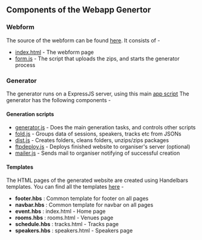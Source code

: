 ## Components of the Webapp Genertor

### Webform

The source of the webform can be found [here](/src/www). It consists of - 

 - [index.html](/src/www/index.html) - The webform page
 - [form.js](/src/www/js/form.js) - The script that uploads the zips, and starts the generator process
 
### Generator

The generator runs on a ExpressJS server, using this main [app script](/src/app.js)
The generator has the following components - 

#### Generation scripts

 - [generator.js](/src/backend/generator.js) - Does the main generation tasks, and controls other scripts
 - [fold.js](/src/backend/fold.js) - Groups data of sessions, speakers, tracks etc from JSONs
 - [dist.js](/src/backend/dist.js) - Creates folders, cleans folders, unzips/zips packages
 - [ftpdeploy.js](/src/backend/ftpdeploy.js) - Deploys finished website to organiser's server (optional)
 - [mailer.js](/src/backend/mailer.js) - Sends mail to organiser notifying of successful creation
 
#### Templates

The HTML pages of the generated website are created using Handelbars templates. You can find all the templates [here](/src/backend/templates) - 


 - **footer.hbs** : Common template for footer on all pages
 - **navbar.hbs** : Common template for navbar on all pages
 - **event.hbs** : index.html - Home page
 - **rooms.hbs** : rooms.html - Venues page
 - **schedule.hbs** : tracks.html - Tracks page
 - **speakers.hbs** : speakers.html - Speakers page